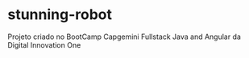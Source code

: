 # stunning-robot

Projeto criado no BootCamp Capgemini Fullstack Java and Angular da Digital Innovation One
